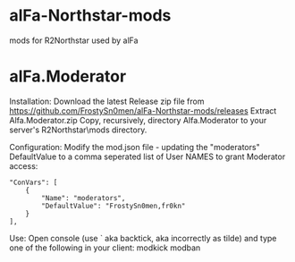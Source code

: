 # alFa-Northstar-mods
mods for R2Northstar used by alFa

# alFa.Moderator
Installation:
Download the latest Release zip file from https://github.com/FrostySn0men/alFa-Northstar-mods/releases
Extract Alfa.Moderator.zip
Copy, recursively, directory Alfa.Moderator to your server's R2Northstar\mods directory.

Configuration:
Modify the mod.json file - updating the "moderators" DefaultValue to a comma seperated list of User NAMES to grant Moderator access:

	"ConVars": [
		{
			"Name": "moderators",
			"DefaultValue": "FrostySn0men,fr0kn"
		}
	],


Use:
Open console (use ` aka backtick, aka incorrectly as tilde) and type one of the following in your client:
modkick <OriginName>
modban <OriginName>
